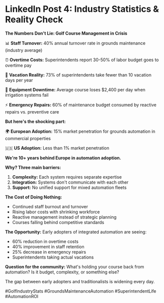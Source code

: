 # LinkedIn Post 4: Industry Statistics & Reality Check

**The Numbers Don't Lie: Golf Course Management in Crisis**

📊 **Staff Turnover:** 40% annual turnover rate in grounds maintenance (industry average)

⏰ **Overtime Costs:** Superintendents report 30-50% of labor budget goes to overtime pay

🚫 **Vacation Reality:** 73% of superintendents take fewer than 10 vacation days per year

💸 **Equipment Downtime:** Average course loses $2,400 per day when irrigation systems fail

⚡ **Emergency Repairs:** 60% of maintenance budget consumed by reactive repairs vs. preventive care

**But here's the shocking part:**

🌍 **European Adoption:** 15% market penetration for grounds automation in commercial properties

🇺🇸 **US Adoption:** Less than 1% market penetration

**We're 10+ years behind Europe in automation adoption.**

**Why? Three main barriers:**
1. **Complexity:** Each system requires separate expertise
2. **Integration:** Systems don't communicate with each other  
3. **Support:** No unified support for mixed automation fleets

**The Cost of Doing Nothing:**
- Continued staff burnout and turnover
- Rising labor costs with shrinking workforce
- Reactive management instead of strategic planning
- Courses falling behind competitive standards

**The Opportunity:**
Early adopters of integrated automation are seeing:
- 60% reduction in overtime costs
- 40% improvement in staff retention
- 25% decrease in emergency repairs
- Superintendents taking actual vacations

**Question for the community:**
What's holding your course back from automation? Is it budget, complexity, or something else?

The gap between early adopters and traditionalists is widening every day.

#GolfIndustryStats #GroundsMaintenanceAutomation #SuperintendentLife #AutomationROI